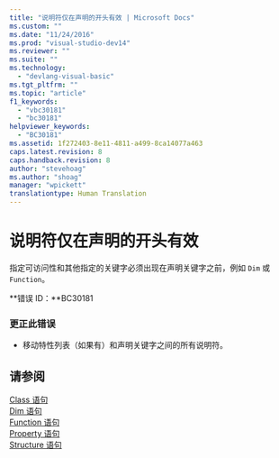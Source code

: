```yaml
---
title: "说明符仅在声明的开头有效 | Microsoft Docs"
ms.custom: ""
ms.date: "11/24/2016"
ms.prod: "visual-studio-dev14"
ms.reviewer: ""
ms.suite: ""
ms.technology: 
  - "devlang-visual-basic"
ms.tgt_pltfrm: ""
ms.topic: "article"
f1_keywords: 
  - "vbc30181"
  - "bc30181"
helpviewer_keywords: 
  - "BC30181"
ms.assetid: 1f272403-8e11-4811-a499-8ca14077a463
caps.latest.revision: 8
caps.handback.revision: 8
author: "stevehoag"
ms.author: "shoag"
manager: "wpickett"
translationtype: Human Translation
---
```

# 说明符仅在声明的开头有效
指定可访问性和其他指定的关键字必须出现在声明关键字之前，例如 `Dim` 或 `Function`。  
  
 **错误 ID：**BC30181  
  
### 更正此错误  
  
-   移动特性列表（如果有）和声明关键字之间的所有说明符。  
  
## 请参阅  
 [Class 语句](../../visual-basic/language-reference/statements/class-statement.md)   
 [Dim 语句](../../visual-basic/language-reference/statements/dim-statement.md)   
 [Function 语句](../../visual-basic/language-reference/statements/function-statement.md)   
 [Property 语句](../../visual-basic/language-reference/statements/property-statement.md)   
 [Structure 语句](../../visual-basic/language-reference/statements/structure-statement.md)